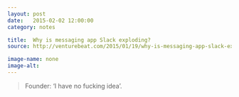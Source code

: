 ```yaml
---
layout: post
date:   2015-02-02 12:00:00
category: notes

title:  Why is messaging app Slack exploding?
source: http://venturebeat.com/2015/01/19/why-is-messaging-app-slack-exploding-founder-i-have-no-f-king-idea

image-name: none 
image-alt:
---
```


> Founder: ‘I have no fucking idea’.


